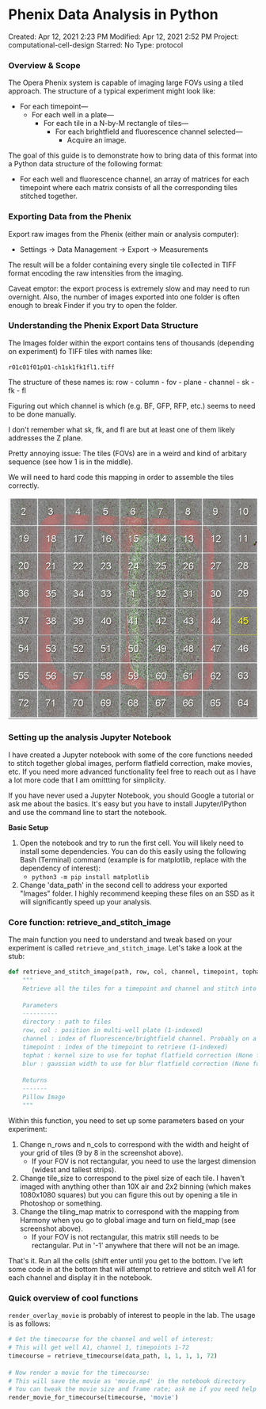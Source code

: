 # Phenix Data Analysis in Python

Created: Apr 12, 2021 2:23 PM
Modified: Apr 12, 2021 2:52 PM
Project: computational-cell-design
Starred: No
Type: protocol

### Overview & Scope

The Opera Phenix system is capable of imaging large FOVs using a tiled approach. The structure of a typical experiment might look like:

- For each timepoint—
    - For each well in a plate—
        - For each tile in a N-by-M rectangle of tiles—
            - For each brightfield and fluorescence channel selected—
                - Acquire an image.

The goal of this guide is to demonstrate how to bring data of this format into a Python data structure of the following format:

- For each well and fluorescence channel, an array of matrices for each timepoint where each matrix consists of all the corresponding tiles stitched together.

### Exporting Data from the Phenix

Export raw images from the Phenix (either main or analysis computer): 

- Settings → Data Management → Export → Measurements

The result will be a folder containing every single tile collected in TIFF format encoding the raw intensities from the imaging.

Caveat emptor: the export process is extremely slow and may need to run overnight. Also, the number of images exported into one folder is often enough to break Finder if you try to open the folder.

### Understanding the Phenix Export Data Structure

The Images folder within the export contains tens of thousands (depending on experiment) fo TIFF tiles with names like:

`r01c01f01p01-ch1sk1fk1fl1.tiff`

The structure of these names is: row - column - fov - plane - channel - sk - fk - fl

Figuring out which channel is which (e.g. BF, GFP, RFP, etc.) seems to need to be done manually.

I don't remember what sk, fk, and fl are but at least one of them likely addresses the Z plane.

Pretty annoying issue: The tiles (FOVs) are in a weird and kind of arbitary sequence (see how 1 is in the middle).

We will need to hard code this mapping in order to assemble the tiles correctly.

![Phenix%20Data%20Analysis%20in%20Python%20981440267d994487909f683e833c927c/Screen_Shot_2021-01-11_at_10.37.03_PM.png](Phenix%20Data%20Analysis%20in%20Python%20981440267d994487909f683e833c927c/Screen_Shot_2021-01-11_at_10.37.03_PM.png)

### Setting up the analysis Jupyter Notebook

I have created a Jupyter notebook with some of the core functions needed to stitch together global images, perform flatfield correction, make movies, etc. If you need more advanced functionality feel free to reach out as I have a lot more code that I am omittting for simplicity.

If you have never used a Jupyter Notebook, you should Google a tutorial or ask me about the basics. It's easy but you have to install Jupyter/IPython and use the command line to start the notebook.

**Basic Setup**

1. Open the notebook and try to run the first cell. You will likely need to install some dependencies. You can do this easily using the following Bash (Terminal) command (example is for matplotlib, replace with the dependency of interest):
    - `python3 -m pip install matplotlib`
2. Change 'data_path' in the second cell to address your exported "Images" folder. I highly recommend keeping these files on an SSD as it will significantly speed up your analysis.

### Core function: retrieve_and_stitch_image

The main function you need to understand and tweak based on your experiment is called `retrieve_and_stitch_image`. Let's take a look at the stub:

```python
def retrieve_and_stitch_image(path, row, col, channel, timepoint, tophat=None, blur=None):
    """
    Retrieve all the tiles for a timepoint and channel and stitch into global image for a measurement.
    
    Parameters
    ----------
    directory : path to files
    row, col : position in multi-well plate (1-indexed)
    channel : index of fluorescence/brightfield channel. Probably on a case by case basis.
    timepoint : index of the timepoint to retrieve (1-indexed)
    tophat : kernel size to use for tophat flatfield correction (None for no correction)
    blur : gaussian width to use for blur flatfield correction (None for no correction)
    
    Returns
    -------
    Pillow Image
    """
```

Within this function, you need to set up some parameters based on your experiment:

1. Change n_rows and n_cols to correspond with the width and height of your grid of tiles (9 by 8 in the screenshot above).
    - If your FOV is not rectangular, you need to use the largest dimension (widest and tallest strips).
2. Change tile_size to correspond to the pixel size of each tile. I haven't imaged with anything other than 10X air and 2x2 binning (which makes 1080x1080 squares) but you can figure this out by opening a tile in Photoshop or something.
3. Change the tiling_map matrix to correspond with the mapping from Harmony when you go to global image and turn on field_map (see screenshot above).
    - If your FOV is not rectangular, this matrix still needs to be rectangular. Put in '-1' anywhere that there will not be an image.

That's it. Run all the cells (shift enter until you get to the bottom. I've left some code in at the bottom that will attempt to retrieve and stitch well A1 for each channel and display it in the notebook.

### Quick overview of cool functions

`render_overlay_movie` is probably of interest to people in the lab. The usage is as follows:

```python
# Get the timecourse for the channel and well of interest:
# This will get well A1, channel 1, timepoints 1-72
timecourse = retrieve_timecourse(data_path, 1, 1, 1, 1, 72)

# Now render a movie for the timecourse:
# This will save the movie as 'movie.mp4' in the notebook directory
# You can tweak the movie size and frame rate; ask me if you need help with this.
render_movie_for_timecourse(timecourse, 'movie')
```